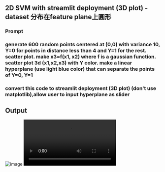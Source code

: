 ## 2D SVM with streamlit deployment (3D plot) -dataset 分布在feature plane上圓形
### Prompt
### generate 600 random points centered at (0,0) with variance 10, Y=0 for points in distance less than 4 and Y=1 for the rest. scatter plot. make x3=f(x1, x2) where f is a gaussian function. scatter plot 3d (x1,x2,x3) with Y color. make a linear hyperplane (use light blue color) that can separate the points of Y=0, Y=1
### convert this code to  streamlit deployment (3D plot)  (don't use matplotlib),allow user to input hyperplane as slider 

## Output 
![image](https://github.com/user-attachments/assets/ce4f8c92-e93e-4cce-b6c2-d1523a5f0625)
<video src="3D_SVM.mp3"></video>
